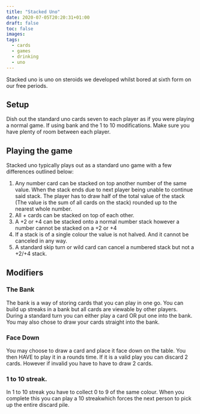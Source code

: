 ```yaml
---
title: "Stacked Uno"
date: 2020-07-05T20:20:31+01:00
draft: false
toc: false
images:
tags:
  - cards
  - games
  - drinking
  - uno
---
```


Stacked uno is uno on steroids we developed whilst bored at sixth form on our free periods.

## Setup

Dish out the standard uno cards seven to each player as if you were playing a normal game. If using bank and the
1 to 10 modifications. Make sure you have plenty of room between each player.

## Playing the game

Stacked uno typically plays out as a standard uno game with a few differences outlined below:

1. Any number card can be stacked on top another number of the same value. When the stack ends due to 
next player being unable to continue said stack. The player has to draw half of the total value of the
stack (The value is the sum of all cards on the stack) rounded up to the nearest whole number.
2. All + cards can be stacked on top of each other.
3. A +2 or +4 can be stacked onto a normal number stack however a number cannot be stacked on a +2 or +4
4. If a stack is of a single colour the value is not halved. And it cannot be canceled in any way.
5. A standard skip turn or wild card can cancel a numbered stack but not a +2/+4 stack.

## Modifiers

### The Bank

The bank is a way of storing cards that you can play in one go. You can build up streaks in a bank but all
cards are viewable by other players. During a standard turn you can either play a card OR put one into the
bank. You may also chose to draw your cards straight into the bank.

### Face Down

You may choose to draw a card and place it face down on the table. You then HAVE to play it in a rounds time.
If it is a valid play you can discard 2 cards. However if invalid you have to have to draw 2 cards.


### 1 to 10 streak.

In 1 to 10 streak you have to collect 0 to 9 of the same colour. When you complete this you can play a 10 streakwhich forces the next person to pick up the entire discard pile.
